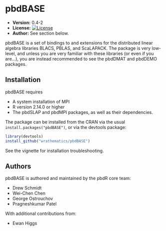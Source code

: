 # pbdBASE 

* **Version:** 0.4-2
* **License:** [![License](http://img.shields.io/badge/license-MPL%202-orange.svg?style=flat)](https://www.mozilla.org/MPL/2.0/)
* **Author:** See section below.


pbdBASE is a set of bindings to and extensions for the distributed
linear algebra libraries BLACS, PBLAS, and ScaLAPACK.
The package is very low-level, and unless you are very familiar
with these libraries (or even if you are...), you are instead
recommended to see the pbdDMAT and pbdDEMO packages.



## Installation

pbdBASE requires
* A system installation of MPI
* R version 2.14.0 or higher
* The pbdSLAP and pbdMPI packages, as well as their dependencies.

The package can be installed from the CRAN via the usual
`install.packages("pbdBASE")`, or via the devtools package:

```r
library(devtools)
install_github("wrathematics/pbdBASE")
```

See the vignette for installation troubleshooting.



## Authors

pbdBASE is authored and maintained by the pbdR core team:
* Drew Schmidt
* Wei-Chen Chen
* George Ostrouchov
* Pragneshkumar Patel

With additional contributions from:
* Ewan Higgs


